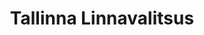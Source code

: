 ---
title: Tallinna Linnavalitsus
maintainer_name: Liina Karjane
maintainer_email: liina.karjane@tallinnlv.ee
description: ''
---